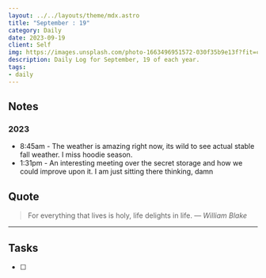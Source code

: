 ```yaml
---
layout: ../../layouts/theme/mdx.astro
title: "September : 19"
category: Daily
date: 2023-09-19
client: Self
img: https://images.unsplash.com/photo-1663496951572-030f35b9e13f?fit=crop&q=85&w=1400&h=700
description: Daily Log for September, 19 of each year.
tags:
- daily
---
```


## Notes
### 2023
- 8:45am - The weather is amazing right now, its wild to see actual stable fall weather. I miss hoodie season. 
- 1:31pm - An interesting meeting over the secret storage and how we could improve upon it. I am just sitting there thinking, damn

## Quote

> For everything that lives is holy, life delights in life.
> — <cite>William Blake</cite>

---

## Tasks

- [ ]